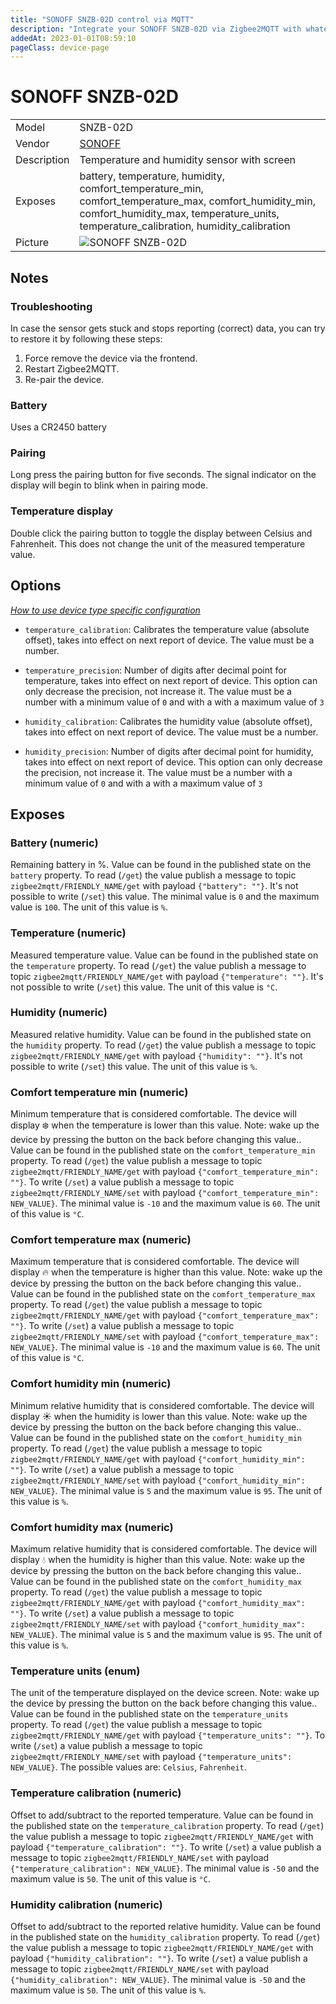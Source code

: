```yaml
---
title: "SONOFF SNZB-02D control via MQTT"
description: "Integrate your SONOFF SNZB-02D via Zigbee2MQTT with whatever smart home infrastructure you are using without the vendor's bridge or gateway."
addedAt: 2023-01-01T08:59:10
pageClass: device-page
---
```


<!-- !!!! -->
<!-- ATTENTION: This file is auto-generated through docgen! -->
<!-- You can only edit the "Notes"-Section between the two comment lines "Notes BEGIN" and "Notes END". -->
<!-- Do not use h1 or h2 heading within "## Notes"-Section. -->
<!-- !!!! -->

# SONOFF SNZB-02D

|     |     |
|-----|-----|
| Model | SNZB-02D  |
| Vendor  | [SONOFF](/supported-devices/#v=SONOFF)  |
| Description | Temperature and humidity sensor with screen |
| Exposes | battery, temperature, humidity, comfort_temperature_min, comfort_temperature_max, comfort_humidity_min, comfort_humidity_max, temperature_units, temperature_calibration, humidity_calibration |
| Picture | ![SONOFF SNZB-02D](https://www.zigbee2mqtt.io/images/devices/SNZB-02D.png) |


<!-- Notes BEGIN: You can edit here. Add "## Notes" headline if not already present. -->
## Notes

### Troubleshooting
In case the sensor gets stuck and stops reporting (correct) data, you can try to restore it by following these steps:
  1. Force remove the device via the frontend.
  2. Restart Zigbee2MQTT.
  3. Re-pair the device.

### Battery
Uses a CR2450 battery

### Pairing
Long press the pairing button for five seconds. The signal indicator on the display will begin to blink when in pairing mode.

### Temperature display
Double click the pairing button to toggle the display between Celsius and Fahrenheit. This does not change the unit of the measured temperature value.
<!-- Notes END: Do not edit below this line -->



## Options
*[How to use device type specific configuration](../guide/configuration/devices-groups.md#specific-device-options)*

* `temperature_calibration`: Calibrates the temperature value (absolute offset), takes into effect on next report of device. The value must be a number.

* `temperature_precision`: Number of digits after decimal point for temperature, takes into effect on next report of device. This option can only decrease the precision, not increase it. The value must be a number with a minimum value of `0` and with a with a maximum value of `3`

* `humidity_calibration`: Calibrates the humidity value (absolute offset), takes into effect on next report of device. The value must be a number.

* `humidity_precision`: Number of digits after decimal point for humidity, takes into effect on next report of device. This option can only decrease the precision, not increase it. The value must be a number with a minimum value of `0` and with a with a maximum value of `3`


## Exposes

### Battery (numeric)
Remaining battery in %.
Value can be found in the published state on the `battery` property.
To read (`/get`) the value publish a message to topic `zigbee2mqtt/FRIENDLY_NAME/get` with payload `{"battery": ""}`.
It's not possible to write (`/set`) this value.
The minimal value is `0` and the maximum value is `100`.
The unit of this value is `%`.

### Temperature (numeric)
Measured temperature value.
Value can be found in the published state on the `temperature` property.
To read (`/get`) the value publish a message to topic `zigbee2mqtt/FRIENDLY_NAME/get` with payload `{"temperature": ""}`.
It's not possible to write (`/set`) this value.
The unit of this value is `°C`.

### Humidity (numeric)
Measured relative humidity.
Value can be found in the published state on the `humidity` property.
To read (`/get`) the value publish a message to topic `zigbee2mqtt/FRIENDLY_NAME/get` with payload `{"humidity": ""}`.
It's not possible to write (`/set`) this value.
The unit of this value is `%`.

### Comfort temperature min (numeric)
Minimum temperature that is considered comfortable. The device will display ❄️ when the temperature is lower than this value. Note: wake up the device by pressing the button on the back before changing this value..
Value can be found in the published state on the `comfort_temperature_min` property.
To read (`/get`) the value publish a message to topic `zigbee2mqtt/FRIENDLY_NAME/get` with payload `{"comfort_temperature_min": ""}`.
To write (`/set`) a value publish a message to topic `zigbee2mqtt/FRIENDLY_NAME/set` with payload `{"comfort_temperature_min": NEW_VALUE}`.
The minimal value is `-10` and the maximum value is `60`.
The unit of this value is `°C`.

### Comfort temperature max (numeric)
Maximum temperature that is considered comfortable. The device will display 🔥 when the temperature is higher than this value. Note: wake up the device by pressing the button on the back before changing this value..
Value can be found in the published state on the `comfort_temperature_max` property.
To read (`/get`) the value publish a message to topic `zigbee2mqtt/FRIENDLY_NAME/get` with payload `{"comfort_temperature_max": ""}`.
To write (`/set`) a value publish a message to topic `zigbee2mqtt/FRIENDLY_NAME/set` with payload `{"comfort_temperature_max": NEW_VALUE}`.
The minimal value is `-10` and the maximum value is `60`.
The unit of this value is `°C`.

### Comfort humidity min (numeric)
Minimum relative humidity that is considered comfortable. The device will display ☀️ when the humidity is lower than this value. Note: wake up the device by pressing the button on the back before changing this value..
Value can be found in the published state on the `comfort_humidity_min` property.
To read (`/get`) the value publish a message to topic `zigbee2mqtt/FRIENDLY_NAME/get` with payload `{"comfort_humidity_min": ""}`.
To write (`/set`) a value publish a message to topic `zigbee2mqtt/FRIENDLY_NAME/set` with payload `{"comfort_humidity_min": NEW_VALUE}`.
The minimal value is `5` and the maximum value is `95`.
The unit of this value is `%`.

### Comfort humidity max (numeric)
Maximum relative humidity that is considered comfortable. The device will display 💧 when the humidity is higher than this value. Note: wake up the device by pressing the button on the back before changing this value..
Value can be found in the published state on the `comfort_humidity_max` property.
To read (`/get`) the value publish a message to topic `zigbee2mqtt/FRIENDLY_NAME/get` with payload `{"comfort_humidity_max": ""}`.
To write (`/set`) a value publish a message to topic `zigbee2mqtt/FRIENDLY_NAME/set` with payload `{"comfort_humidity_max": NEW_VALUE}`.
The minimal value is `5` and the maximum value is `95`.
The unit of this value is `%`.

### Temperature units (enum)
The unit of the temperature displayed on the device screen. Note: wake up the device by pressing the button on the back before changing this value..
Value can be found in the published state on the `temperature_units` property.
To read (`/get`) the value publish a message to topic `zigbee2mqtt/FRIENDLY_NAME/get` with payload `{"temperature_units": ""}`.
To write (`/set`) a value publish a message to topic `zigbee2mqtt/FRIENDLY_NAME/set` with payload `{"temperature_units": NEW_VALUE}`.
The possible values are: `Celsius`, `Fahrenheit`.

### Temperature calibration (numeric)
Offset to add/subtract to the reported temperature.
Value can be found in the published state on the `temperature_calibration` property.
To read (`/get`) the value publish a message to topic `zigbee2mqtt/FRIENDLY_NAME/get` with payload `{"temperature_calibration": ""}`.
To write (`/set`) a value publish a message to topic `zigbee2mqtt/FRIENDLY_NAME/set` with payload `{"temperature_calibration": NEW_VALUE}`.
The minimal value is `-50` and the maximum value is `50`.
The unit of this value is `°C`.

### Humidity calibration (numeric)
Offset to add/subtract to the reported relative humidity.
Value can be found in the published state on the `humidity_calibration` property.
To read (`/get`) the value publish a message to topic `zigbee2mqtt/FRIENDLY_NAME/get` with payload `{"humidity_calibration": ""}`.
To write (`/set`) a value publish a message to topic `zigbee2mqtt/FRIENDLY_NAME/set` with payload `{"humidity_calibration": NEW_VALUE}`.
The minimal value is `-50` and the maximum value is `50`.
The unit of this value is `%`.

